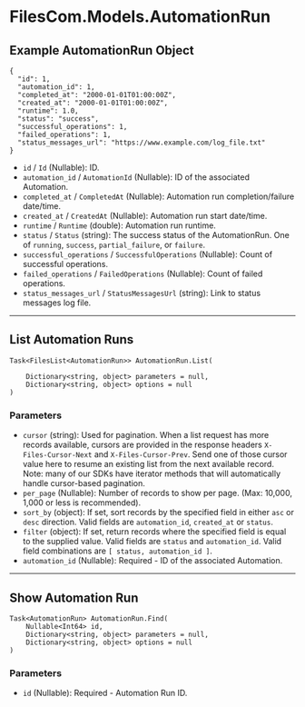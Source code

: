 # FilesCom.Models.AutomationRun

## Example AutomationRun Object

```
{
  "id": 1,
  "automation_id": 1,
  "completed_at": "2000-01-01T01:00:00Z",
  "created_at": "2000-01-01T01:00:00Z",
  "runtime": 1.0,
  "status": "success",
  "successful_operations": 1,
  "failed_operations": 1,
  "status_messages_url": "https://www.example.com/log_file.txt"
}
```

* `id` / `Id`  (Nullable<Int64>): ID.
* `automation_id` / `AutomationId`  (Nullable<Int64>): ID of the associated Automation.
* `completed_at` / `CompletedAt`  (Nullable<DateTime>): Automation run completion/failure date/time.
* `created_at` / `CreatedAt`  (Nullable<DateTime>): Automation run start date/time.
* `runtime` / `Runtime`  (double): Automation run runtime.
* `status` / `Status`  (string): The success status of the AutomationRun. One of `running`, `success`, `partial_failure`, or `failure`.
* `successful_operations` / `SuccessfulOperations`  (Nullable<Int64>): Count of successful operations.
* `failed_operations` / `FailedOperations`  (Nullable<Int64>): Count of failed operations.
* `status_messages_url` / `StatusMessagesUrl`  (string): Link to status messages log file.


---

## List Automation Runs

```
Task<FilesList<AutomationRun>> AutomationRun.List(
    
    Dictionary<string, object> parameters = null,
    Dictionary<string, object> options = null
)
```

### Parameters

* `cursor` (string): Used for pagination.  When a list request has more records available, cursors are provided in the response headers `X-Files-Cursor-Next` and `X-Files-Cursor-Prev`.  Send one of those cursor value here to resume an existing list from the next available record.  Note: many of our SDKs have iterator methods that will automatically handle cursor-based pagination.
* `per_page` (Nullable<Int64>): Number of records to show per page.  (Max: 10,000, 1,000 or less is recommended).
* `sort_by` (object): If set, sort records by the specified field in either `asc` or `desc` direction. Valid fields are `automation_id`, `created_at` or `status`.
* `filter` (object): If set, return records where the specified field is equal to the supplied value. Valid fields are `status` and `automation_id`. Valid field combinations are `[ status, automation_id ]`.
* `automation_id` (Nullable<Int64>): Required - ID of the associated Automation.


---

## Show Automation Run

```
Task<AutomationRun> AutomationRun.Find(
    Nullable<Int64> id, 
    Dictionary<string, object> parameters = null,
    Dictionary<string, object> options = null
)
```

### Parameters

* `id` (Nullable<Int64>): Required - Automation Run ID.
